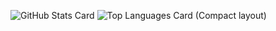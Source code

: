 ![GitHub Stats Card](https://github-readme-stats.vercel.app/api?username=nabesuke5098&show_icons=true)
![Top Languages Card (Compact layout)](https://github-readme-stats.vercel.app/api/top-langs/?username=nabesuke5098&layout=compact)
